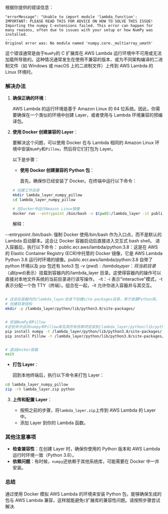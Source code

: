 根据你提供的错误信息：

```
"errorMessage": "Unable to import module 'lambda_function':
IMPORTANT: PLEASE READ THIS FOR ADVICE ON HOW TO SOLVE THIS ISSUE!
Importing the numpy C-extensions failed. This error can happen for
many reasons, often due to issues with your setup or how NumPy was
installed.
...
Original error was: No module named 'numpy.core._multiarray_umath'
```

这个错误通常是由于`NumPy`的 C 扩展库在 AWS Lambda 运行环境中不可用或无法加载所导致的。这种情况通常发生在使用不兼容的版本、或为不同架构编译的二进制文件（如 Windows 或 macOS 上的二进制文件）上传到 AWS Lambda 的 Linux 环境时。

### 解决办法

1. **确保正确的环境**：

   AWS Lambda 的运行环境是基于 Amazon Linux 的 64 位系统。因此，你需要确保在一个类似的环境中创建 Layer，或者使用与 Lambda 环境兼容的预编译包。

2. **使用 Docker 创建兼容的 Layer**：

   要解决这个问题，可以使用 Docker 在与 Lambda 相同的 Amazon Linux 环境中安装`NumPy`和`Pillow`，然后将它们打包为 Layer。

   以下是步骤：

   - **使用 Docker 创建兼容的 Python 包**：

     首先，确保你已经安装了 Docker。在终端中运行以下命令：

   ```bash
   # 创建工作目录
   mkdir lambda_layer_numpy_pillow
   cd lambda_layer_numpy_pillow

   # 在Docker中运行Amazon Linux镜像
   docker run --entrypoint /bin/bash -v $(pwd):/lambda_layer -it public.ecr.aws/lambda/python:3.8
   ```

   解释：

--entrypoint /bin/bash: 强制 Docker 使用/bin/bash 作为入口点，而不是默认的 Lambda 启动脚本。这会让 Docker 容器启动后直接进入交互式 bash shell。
进入容器后，执行以下命令：
public.ecr.aws/lambda/python:3.8：这是在 AWS 的 Elastic Container Registry (ECR)中托管的 Docker 镜像，它是 AWS Lambda Python 3.8 运行时环境的镜像。public.ecr.aws/lambda/python:3.8 自带了 python 环境以及 pip 包还有 boto3 包
-v $(pwd):/lambda_layer：将当前目录（由$(pwd)表示）挂载到容器内的/lambda_layer 目录。这使得容器内的操作可以直接对本地文件系统的当前目录进行读写操作。
-it：-i 表示"interactive"模式，-t 表示分配一个伪 TTY（终端）。组合在一起，-it 允许你进入容器并与其交互。

```bash

# 这会在容器内的/lambda_layer目录下创建site-packages目录，用于放置Python库。
# 创建目录结构
mkdir -p /lambda_layer/python/lib/python3.8/site-packages/


# 安装NumPy和Pillow
#这些命令会将numpy和Pillow库及其所有依赖项安装到/lambda_layer/python/lib/python3.8/site-packages/目录
pip install numpy -t /lambda_layer/python/lib/python3.8/site-packages/
pip install Pillow -t /lambda_layer/python/lib/python3.8/site-packages/


# 退出Docker容器
exit
```

- **打包 Layer**：

  回到本地终端后，执行以下命令来打包 Layer：

```bash
cd lambda_layer_numpy_pillow
zip -r9 lambda_layer.zip python
```

3. **上传和配置 Layer**：

   - 按照之前的步骤，将`lambda_layer.zip`上传到 AWS Lambda 的 Layer 中。
   - 添加 Layer 到你的 Lambda 函数。

### 其他注意事项

- **检查兼容性**：在创建 Layer 时，确保你使用的 Python 版本和 AWS Lambda 运行时环境一致（Python 3.8）。
- **依赖问题**：有时候，`numpy`还依赖于其他系统库，可能需要在 Docker 中一并安装。

### 总结

通过使用 Docker 模拟 AWS Lambda 的环境来安装 Python 包，能够确保生成的包与 AWS Lambda 兼容，这样就能避免`C`扩展库的兼容性问题。请按照步骤尝试解决.
